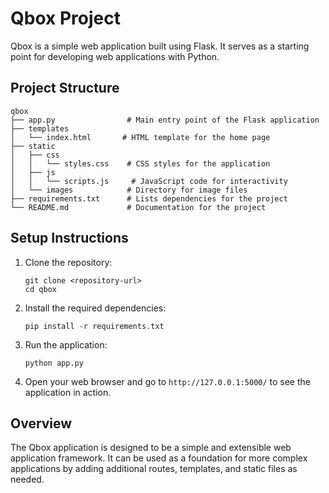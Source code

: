 # Qbox Project

Qbox is a simple web application built using Flask. It serves as a starting point for developing web applications with Python.

## Project Structure

```
qbox
├── app.py                # Main entry point of the Flask application
├── templates
│   └── index.html       # HTML template for the home page
├── static
│   ├── css
│   │   └── styles.css    # CSS styles for the application
│   ├── js
│   │   └── scripts.js     # JavaScript code for interactivity
│   └── images            # Directory for image files
├── requirements.txt      # Lists dependencies for the project
└── README.md             # Documentation for the project
```

## Setup Instructions

1. Clone the repository:
   ```
   git clone <repository-url>
   cd qbox
   ```

2. Install the required dependencies:
   ```
   pip install -r requirements.txt
   ```

3. Run the application:
   ```
   python app.py
   ```

4. Open your web browser and go to `http://127.0.0.1:5000/` to see the application in action.

## Overview

The Qbox application is designed to be a simple and extensible web application framework. It can be used as a foundation for more complex applications by adding additional routes, templates, and static files as needed.